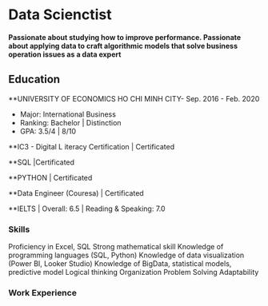 # Data Scienctist

#### Passionate about studying how to improve performance. Passionate about applying data to craft algorithmic models that solve business operation issues as a data expert

## Education
**UNIVERSITY OF ECONOMICS HO CHI MINH CITY- Sep. 2016 - Feb. 2020
- Major: International Business
- Ranking: Bachelor | Distinction
- GPA: 3.5/4 | 8/10

**IC3 - Digital L iteracy Certification | Certificated

**SQL |Certificated

**PYTHON | Certificated

**Data Engineer (Couresa) | Certificated

**IELTS | Overall: 6.5 | Reading & Speaking: 7.0

### Skills
Proficiency in Excel, SQL
Strong mathematical skill
Knowledge of programming languages (SQL, Python)
Knowledge of data visualization (Power BI, Looker Studio)
Knowledge of BigData, statistical models, predictive model
Logical thinking
Organization
Problem Solving
Adaptability

### Work Experience
